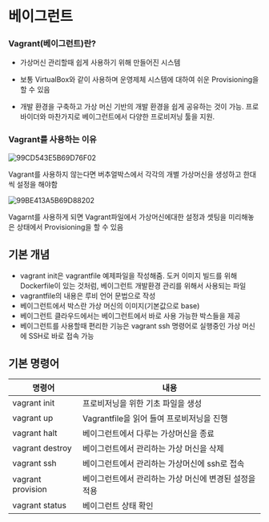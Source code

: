 # 베이그런트

### **Vagrant(베이그런트)란?**

- 가상머신 관리할때 쉽게 사용하기 위해 만들어진 시스템

- 보통 VirtualBox와 같이 사용하며 운영제체 시스템에 대하여 쉬운 Provisioning을 할 수 있음
- 개발 환경을 구축하고 가상 머신 기반의 개발 환경을 쉽게 공유하는 것이 가능. 프로바이더와 마찬가지로 베이그런트에서 다양한 프로비저닝 툴을 지원.

### **Vagrant를 사용하는 이유**

![99CD543E5B69D76F02](https://user-images.githubusercontent.com/90545926/155873830-37783fce-c988-4ec4-b38a-467b7736fb28.png)

Vagrant를 사용하지 않는다면 버추얼박스에서 각각의 개별 가상머신을 생성하고 한대씩 설정을 해야함

![99BE413A5B69D88202](https://user-images.githubusercontent.com/90545926/155873828-16be6cb3-9903-4b14-98d4-c84c1d070f87.png)

Vagarnt를 사용하게 되면 Vagrant파일에서 가상머신에대한 설정과 셋팅을 미리해놓은 상태에서 Provisioning을 할 수 있음



## 기본 개념

- vagrant init은 vagrantfile 예제파일을 작성해줌. 도커 이미지 빌드를 위해 Dockerfile이 있는 것처럼, 베이그런트 개발환경 관리를 위해서 사용되는 파일
- vagrantfile의 내용은 루비 언어 문법으로 작성
- 베이그런트에서 박스란 가상 머신의 이미지(기본값으로 base)
- 베이그런트 클라우드에서는 베이그런트에서 바로 사용 가능한 박스들을 제공
- 베이그런트를 사용할때 편리한 기능은 vagrant ssh 명령어로 실행중인 가상 머신에 SSH로 바로 접속 가능



## 기본 명령어

| 명령어            | 내용                                                   |
| ----------------- | ------------------------------------------------------ |
| vagrant init      | 프로비저닝을 위한 기초 파일을 생성                     |
| vagrant up        | Vagrantfile을 읽어 들여 프로비저닝을 진행              |
| vagrant halt      | 베이그런트에서 다루는 가상머신을 종료                  |
| vagrant destroy   | 베이그런트에서 관리하는 가상 머신을 삭제               |
| vagrant ssh       | 베이그런트에서 관리하는 가상머신에 ssh로 접속          |
| vagrant provision | 베이그런트에서 관리하는 가상 머신에 변경된 설정을 적용 |
| vagrant status    | 베이그런트 상태 확인                                   |
